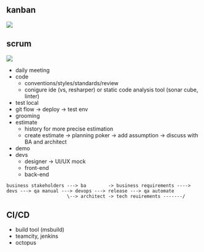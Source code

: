 ## kanban

<img src="https://leankit.com/uploads/images/general/_xLarge/kanban_guide_print_KPO_bleed_board2.jpg" />

## scrum 

<img src="https://www.pmi.org/kasimage/d3e3f54a-6437-4c34-96c0-a8022b3e7a61/image01.jpg" />

* daily meeting
* code
  * conventions/styles/standards/review
  * conigure ide (vs, resharper) or static code analysis tool (sonar cube, linter)
* test local
* git flow -> deploy -> test env
* grooming
* estimate
  * history for more precise estimation
  * create estimate -> planning poker -> add assumption -> discuss with BA and architect
* demo
* devs
  * designer -> UI/UX mock
  * front-end
  * back-end
  
```
business stakeholders ---> ba        -> business requirements ----> devs ---> qa manual ---> devops ---> release ---> qa automate
                      \--> architect -> tech reuirements -------/ 
```

## CI/CD
* build tool (msbuild)
* teamcity, jenkins
* octopus
